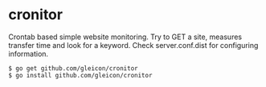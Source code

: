 # cronitor

Crontab based simple website monitoring.
Try to GET a site, measures transfer time and look for a keyword.
Check server.conf.dist for configuring information.

```
$ go get github.com/gleicon/cronitor
$ go install github.com/gleicon/cronitor
```

